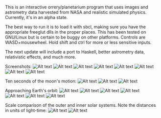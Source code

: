 This is an interactive orrery/planetarium program that uses images and astrometry data harvested from NASA and realistic simulated physics. Currently, it's in an alpha state. 

The best way to run it is to load it with sbcl, making sure you have the appropriate freeglut dlls in the proper places. This has been tested on GNU/Linux but is certain to be buggy on other platforms. Controls are WASD+mousewheel. Hold shift and ctrl for more or less sensitive inputs.

The next update will include a port to Haskell, better astrometry data, relativistic effects, and much more.

Screenshots:
![Alt text](https://github.com/johncorn271828/X_Orrery/blob/master/screenshots/a7.png "")
![Alt text](https://github.com/johncorn271828/X_Orrery/blob/master/screenshots/b1.png "")
![Alt text](https://github.com/johncorn271828/X_Orrery/blob/master/screenshots/c4.png "")
![Alt text](https://github.com/johncorn271828/X_Orrery/blob/master/screenshots/d1.png "")
![Alt text](https://github.com/johncorn271828/X_Orrery/blob/master/screenshots/e1.png "")
![Alt text](https://github.com/johncorn271828/X_Orrery/blob/master/screenshots/f1.png "")
![Alt text](https://github.com/johncorn271828/X_Orrery/blob/master/screenshots/g1.png "")
![Alt text](https://github.com/johncorn271828/X_Orrery/blob/master/screenshots/h1.png "")

Ten seconds of the moon's motion:
![Alt text](https://github.com/johncorn271828/X_Orrery/blob/master/screenshots/c1.png "")
![Alt text](https://github.com/johncorn271828/X_Orrery/blob/master/screenshots/c2.png "")
![Alt text](https://github.com/johncorn271828/X_Orrery/blob/master/screenshots/c3.png "")

Approaching Earth's orbit:
![Alt text](https://github.com/johncorn271828/X_Orrery/blob/master/screenshots/1.png "")
![Alt text](https://github.com/johncorn271828/X_Orrery/blob/master/screenshots/2.png "")
![Alt text](https://github.com/johncorn271828/X_Orrery/blob/master/screenshots/3.png "")
![Alt text](https://github.com/johncorn271828/X_Orrery/blob/master/screenshots/4.png "")
![Alt text](https://github.com/johncorn271828/X_Orrery/blob/master/screenshots/5.png "")
![Alt text](https://github.com/johncorn271828/X_Orrery/blob/master/screenshots/6.png "")
![Alt text](https://github.com/johncorn271828/X_Orrery/blob/master/screenshots/7.png "")

Scale comparison of the outer and inner solar systems. Note the distances in units of light-time:
![Alt text](https://github.com/johncorn271828/X_Orrery/blob/master/screenshots/i1.png "")
![Alt text](https://github.com/johncorn271828/X_Orrery/blob/master/screenshots/i2.png "")